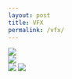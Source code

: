 ```yaml
---
layout: post
title: VFX
permalink: /vfx/
---
```


<!-- {% include video id="727220054" provider="vimeo" %}

<div class="reel_body">
<br>
<strong>00:02</strong>  boiling beam<br>
<strong>00:05</strong>  waterfall <br>
<strong>00:23</strong>   ink slash <br>
<strong>00:47</strong>   procedural lightning
<br><br><br>
</div> -->

<div class="img_row">
	<img class="col three" src="{{ site.baseurl }}/documentation/2024_vfxa/_concepts/boilingbeam_conceptfull.png"/>
</div>
<!-- add block-in gif, gif of components
add info about waterfall shader
add ink slash concepts, components gif -->

<div class="img_row">
	<img class="col three" src="{{ site.baseurl }}/documentation/2024_vfxa/_concepts/lightning_concept.png"/>
</div>
<!-- add in block-in gif, gif of shader?, gif of lightning components, gif of rotating around strike? -->

<!-- add more random misc vfx -->
<div class="img_row">
	<img class="col half" src="{{ site.baseurl }}/documentation/2024_vfxa/2dfx_smallfx_bubble.gif"/>
	<img class="col half" src="{{ site.baseurl }}/documentation/2024_vfxa/v2_captures/ShortClipsGifs/enemystun_shieldup2.gif"/>
</div>


